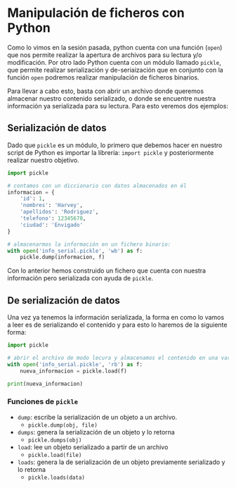 # Manipulación de ficheros con Python

Como lo vimos en la sesión pasada, python cuenta con una función (`open`) que
nos permite realizar la apertura de archivos para su lectura y/o modificación.
Por otro lado Python cuenta con un módulo llamado `pickle`, que permite realizar
serialización y de-seriaización que en conjunto con la función `open` podremos
realizar manipulación de ficheros binarios.

Para llevar a cabo esto, basta con abrir un archivo donde queremos almacenar
nuestro contenido serializado, o donde se encuentre nuestra información ya
serializada para su lectura. Para esto veremos dos ejemplos:

## Serialización de datos

Dado que `pickle` es un módulo, lo primero que debemos hacer en nuestro script
de Python es importar la librería: `import pickle` y posteriormente realizar
nuestro objetivo.

```python
import pickle

# contamos con un diccionario con datos almacenados en él
informacion = {
    'id': 1,
    'nombres': 'Harvey',
    'apellidos': 'Rodriguez',
    'telefono': 12345678,
    'ciudad': 'Envigado'
}

# almacenarmos la información en un fichero binario:
with open('info_serial.pickle', 'wb') as f:
    pickle.dump(informacion, f)
```

Con lo anterior hemos construido un fichero que cuenta con nuestra información
pero serializada con ayuda de `pickle`.


## De serialización de datos

Una vez ya tenemos la información serializada, la forma en como lo vamos a leer
es de serializando el contenido y para esto lo haremos de la siguiente forma:

```python
import pickle

# abrir el archivo de modo lecura y almacenamos el contenido en una variable
with open('info_serial.pickle', 'rb') as f:
    nueva_informacion = pickle.load(f)

print(nueva_informacion)
```

### Funciones de `pickle`

- `dump`: escribe la serialización de un objeto a un archivo.
    - `pickle.dump(obj, file)`
- `dumps`: genera la serialización de un objeto y lo retorna
    - `pickle.dumps(obj)`
- `load`: lee un objeto serializado a partir de un archivo
    - `pickle.load(file)`
- `loads`: genera la de serialización de un objeto previamente serializado y lo retorna
    - `pickle.loads(data)`
